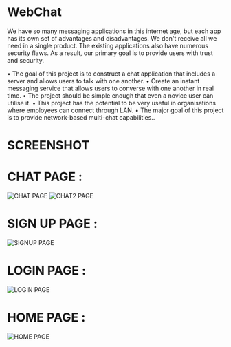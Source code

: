 # WebChat
We have so many messaging applications in this internet age, but each app has its own set of advantages and disadvantages. We don't receive all we need in a single product. The existing applications also have numerous security flaws. As a result, our primary goal is to provide users with trust and security.

•	The goal of this project is to construct a chat application that includes a server and allows users to talk with one another.
•	Create an instant messaging service that allows users to converse with one another in real time.
•	The project should be simple enough that even a novice user can utilise it.
•	This project has the potential to be very useful in organisations where employees can connect through LAN.
•	The major goal of this project is to provide network-based multi-chat capabilities..

# SCREENSHOT

# CHAT PAGE : 

![CHAT PAGE](https://user-images.githubusercontent.com/86476774/179552597-64b139aa-7fa9-4b38-a16b-1963ea5f74b7.jpg)
![CHAT2 PAGE](https://user-images.githubusercontent.com/86476774/179552645-26a0aec2-770c-4cfe-9911-dccd1ea64eca.jpg)

# SIGN UP PAGE : 
![SIGNUP PAGE](https://user-images.githubusercontent.com/86476774/179552092-adcb654a-48f5-4fee-bb17-3f394a9f4283.jpg)
# LOGIN PAGE : 
![LOGIN PAGE](https://user-images.githubusercontent.com/86476774/179552125-7fd785dd-e56e-4b3f-a744-d3ece6e99dee.jpg)
# HOME PAGE : 
![HOME PAGE](https://user-images.githubusercontent.com/86476774/179552215-ccbf0cc4-1e3c-43e3-8a57-ba0b0dc86f95.jpg)


